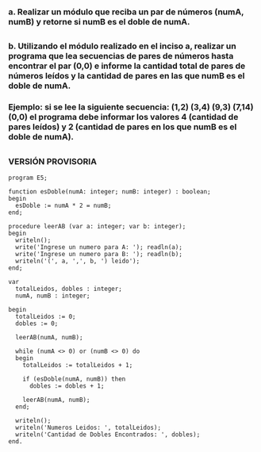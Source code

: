 ### a. Realizar un módulo que reciba un par de números (numA, numB) y retorne si numB es el doble de numA.
##
### b. Utilizando el módulo realizado en el inciso a, realizar un programa que lea secuencias de pares de números hasta encontrar el par (0,0) e informe la cantidad total de pares de números leídos y la cantidad de pares en las que numB es el doble de numA.
### Ejemplo: si se lee la siguiente secuencia: (1,2) (3,4) (9,3) (7,14) (0,0) el programa debe informar los valores 4 (cantidad de pares leídos) y 2 (cantidad de pares en los que numB es el doble de numA).
##
### VERSIÓN PROVISORIA

```
program E5;

function esDoble(numA: integer; numB: integer) : boolean;
begin
  esDoble := numA * 2 = numB;
end;

procedure leerAB (var a: integer; var b: integer);
begin
  writeln();
  write('Ingrese un numero para A: '); readln(a);
  write('Ingrese un numero para B: '); readln(b);
  writeln('(', a, ',', b, ') leido');
end;

var
  totalLeidos, dobles : integer;
  numA, numB : integer;
  
begin
  totalLeidos := 0;
  dobles := 0;

  leerAB(numA, numB);
  
  while (numA <> 0) or (numB <> 0) do
  begin
    totalLeidos := totalLeidos + 1;

    if (esDoble(numA, numB)) then
      dobles := dobles + 1;

    leerAB(numA, numB);
  end;

  writeln();
  writeln('Numeros Leidos: ', totalLeidos);
  writeln('Cantidad de Dobles Encontrados: ', dobles);
end.
```
